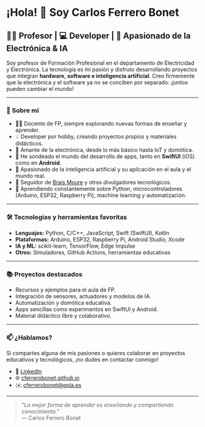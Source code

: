 # ¡Hola! 👋 Soy Carlos Ferrero Bonet

## 👨‍🏫 Profesor | 💻 Developer | 🤖 Apasionado de la Electrónica & IA

Soy profesor de Formación Profesional en el departamento de Electricidad y Electrónica. La tecnología es mi pasión y disfruto desarrollando proyectos que integran **hardware, software e inteligencia artificial**. Creo firmemente que la electrónica y el software ya no se conciben por separado: ¡juntos pueden cambiar el mundo!

---

### 🚀 Sobre mí

- 👨‍🏫 Docente de FP, siempre explorando nuevas formas de enseñar y aprender.
- 💡 Developer por hobby, creando proyectos propios y materiales didácticos.
- 🔌 Amante de la electrónica, desde lo más básico hasta IoT y domótica.
- 📱 He sondeado el mundo del desarrollo de apps, tanto en **SwiftUI** (iOS) como en **Android**.
- 🤖 Apasionado de la inteligencia artificial y su aplicación en el aula y el mundo real.
- 👀 Seguidor de [Brais Moure](https://github.com/braismoure) y otros divulgadores tecnológicos.
- 🌱 Aprendiendo constantemente sobre Python, microcontroladores (Arduino, ESP32, Raspberry Pi), machine learning y automatización.

---

### 🛠️ Tecnologías y herramientas favoritas

- **Lenguajes:** Python, C/C++, JavaScript, Swift (SwiftUI), Kotlin
- **Plataformas:** Arduino, ESP32, Raspberry Pi, Android Studio, Xcode
- **IA y ML:** scikit-learn, TensorFlow, Edge Impulse
- **Otros:** Simuladores, GitHub Actions, herramientas educativas

---

### 📚 Proyectos destacados

- Recursos y ejemplos para el aula de FP.
- Integración de sensores, actuadores y modelos de IA.
- Automatización y domótica educativa.
- Apps sencillas como experimentos en SwiftUI y Android.
- Material didáctico libre y colaborativo.

---

### 📫 ¿Hablamos?

Si compartes alguna de mis pasiones o quieres colaborar en proyectos educativos y tecnológicos, ¡no dudes en contactar conmigo!

- 💼 [LinkedIn](https://www.linkedin.com/in/cferrerobonet/)
- 🌐 [cferrerobonet.github.io](https://cferrerobonet.github.io)
- ✉️ cferrerobonet@epla.es

---

> _"La mejor forma de aprender es enseñando y compartiendo conocimiento."_  
> — Carlos Ferrero Bonet
